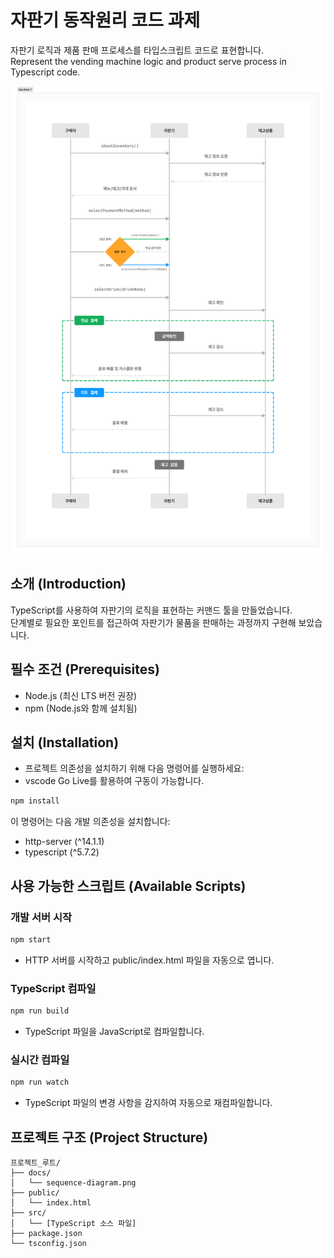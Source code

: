 # 자판기 동작원리 코드 과제
자판기 로직과 제품 판매 프로세스를 타입스크립트 코드로 표현합니다.\
Represent the vending machine logic and product serve process in Typescript code.

![Architecture](./docs/sequence-diagram.png)

## 소개 (Introduction)
TypeScript를 사용하여 자판기의 로직을 표현하는 커맨드 툴을 만들었습니다.\
단계별로 필요한 포인트를 접근하여 자판기가 물품을 판매하는 과정까지 구현해 보았습니다.

## 필수 조건 (Prerequisites)
- Node.js (최신 LTS 버전 권장)
- npm (Node.js와 함께 설치됨)

## 설치 (Installation)
- 프로젝트 의존성을 설치하기 위해 다음 명령어를 실행하세요:
- vscode Go Live를 활용하여 구동이 가능합니다.

```bash
npm install
```

이 명령어는 다음 개발 의존성을 설치합니다:
- http-server (^14.1.1)
- typescript (^5.7.2)

## 사용 가능한 스크립트 (Available Scripts)

### 개발 서버 시작
```bash
npm start
```
- HTTP 서버를 시작하고 public/index.html 파일을 자동으로 엽니다.

### TypeScript 컴파일
```bash
npm run build
```
- TypeScript 파일을 JavaScript로 컴파일합니다.

### 실시간 컴파일
```bash
npm run watch
```
- TypeScript 파일의 변경 사항을 감지하여 자동으로 재컴파일합니다.

## 프로젝트 구조 (Project Structure)
```
프로젝트_루트/
├── docs/
│   └── sequence-diagram.png
├── public/
│   └── index.html
├── src/
│   └── [TypeScript 소스 파일]
├── package.json
└── tsconfig.json
```
